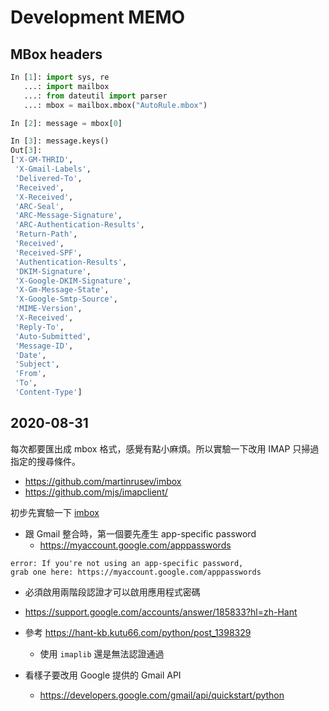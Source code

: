 # Development MEMO

## MBox headers

```python
In [1]: import sys, re
   ...: import mailbox
   ...: from dateutil import parser
   ...: mbox = mailbox.mbox("AutoRule.mbox")

In [2]: message = mbox[0]

In [3]: message.keys()
Out[3]:
['X-GM-THRID',
 'X-Gmail-Labels',
 'Delivered-To',
 'Received',
 'X-Received',
 'ARC-Seal',
 'ARC-Message-Signature',
 'ARC-Authentication-Results',
 'Return-Path',
 'Received',
 'Received-SPF',
 'Authentication-Results',
 'DKIM-Signature',
 'X-Google-DKIM-Signature',
 'X-Gm-Message-State',
 'X-Google-Smtp-Source',
 'MIME-Version',
 'X-Received',
 'Reply-To',
 'Auto-Submitted',
 'Message-ID',
 'Date',
 'Subject',
 'From',
 'To',
 'Content-Type']
```

## 2020-08-31

每次都要匯出成 mbox 格式，感覺有點小麻煩。所以實驗一下改用 IMAP 只掃過指定的搜尋條件。

- https://github.com/martinrusev/imbox
- https://github.com/mjs/imapclient/

初步先實驗一下 [imbox](https://github.com/martinrusev/imbox)

- 跟 Gmail 整合時，第一個要先產生 app-specific password
   - https://myaccount.google.com/apppasswords
```
error: If you're not using an app-specific password, 
grab one here: https://myaccount.google.com/apppasswords
```
   - 必須啟用兩階段認證才可以啟用應用程式密碼
   - https://support.google.com/accounts/answer/185833?hl=zh-Hant

- 參考 https://hant-kb.kutu66.com/python/post_1398329
   - 使用 `imaplib` 還是無法認證通過

- 看樣子要改用 Google 提供的 Gmail API
   - https://developers.google.com/gmail/api/quickstart/python